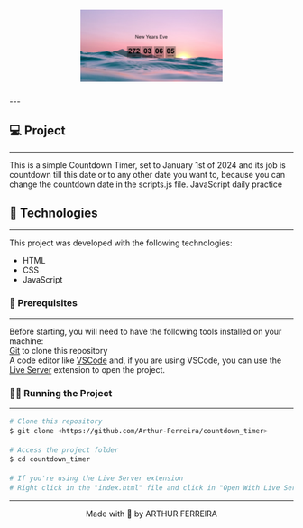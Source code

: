 <h1 align="center">
  <img alt="Countdown Timer Layout" title="Countdown Timer" src="./layout.png" width="50%" />
</h1>
---

## 💻 Project
---
This is a simple Countdown Timer, set to January 1st of 2024 and its job is countdown till this date or to any other date you want to, because you can change the countdown date in the scripts.js file.
JavaScript daily practice



## 🧰 Technologies
---

This project was developed with the following technologies:

- HTML
- CSS
- JavaScript


### 👀 Prerequisites
---

Before starting, you will need to have the following tools installed on your machine:<br/>
[Git](https://git-scm.com) to clone this repository<br/>
A code editor like [VSCode](https://code.visualstudio.com/) and, if you are using VSCode, you can use the [Live Server](https://marketplace.visualstudio.com/items?itemName=ritwickdey.LiveServer) extension to open the project.


### 👨‍💻 Running the Project
---

```bash
# Clone this repository
$ git clone <https://github.com/Arthur-Ferreira/countdown_timer>

# Access the project folder
$ cd countdown_timer

# If you're using the Live Server extension
# Right click in the "index.html" file and click in "Open With Live Server"
```

---
<p align="center">
Made with 🖤 by ARTHUR FERREIRA
</p>